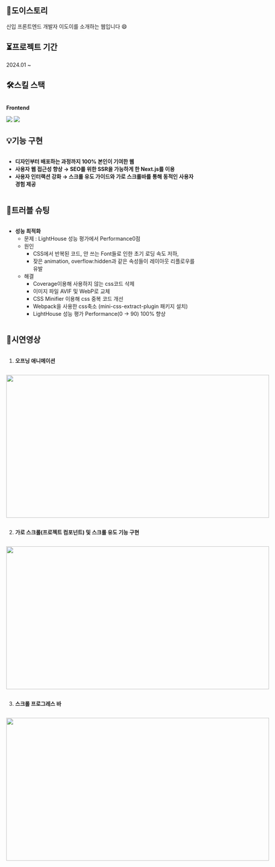 ## 🌱도이스토리 
신입 프론트엔드 개발자 이도이를 소개하는 웹입니다 :smile:

## ⏳프로젝트 기간 
2024.01 ~ 

## 🛠️스킬 스택 
<div style="display:flex; flex-direction:column; align-items:flex-start;">
    <p><strong>Frontend</strong></p>
    <div>
        <img src="https://img.shields.io/badge/Next.js-000000?style=flat-square&logo=Next.js&logoColor=white">
        <img src="https://img.shields.io/badge/Vercel-000000?style=flat-square&logo=Vercel&logoColor=white"> 
    </div>

## 💡기능 구현
* **디자인부터 배포하는 과정까지 100% 본인이 기여한 웹**
* **사용자 웹 접근성 향상 → SEO를 위한 SSR을 가능하게 한 Next.js를 이용**
* **사용자 인터랙션 강화 → 스크롤 유도 가이드와 가로 스크롤바를 통해 동적인 사용자 경험 제공**
  
## 📌트러블 슈팅
* **성능 최적화**
  * 문제 : LightHouse 성능 평가에서 Performance0점 
  * 원인
      * CSS에서 반복된 코드, 안 쓰는 Font들로 인한 초기 로딩 속도 저하,
      * 잦은 animation, overflow:hidden과 같은 속성들이 레이아웃 리플로우를 유발
  * 해결
    * Coverage이용해 사용하지 않는 css코드 삭제
    * 이미지 파일 AVIF 및 WebP로 교체
    * CSS Minifier 이용해 css 중복 코드 개선
    * Webpack을 사용한 css축소 (mini-css-extract-plugin 패키지 설치)
    * LightHouse 성능 평가 Performance(0 → 90) 100% 향상 

## 📌시연영상 
 1. **오프닝 애니메이션** 
<p align="left">
  <img src="https://github.com/user-attachments/assets/f48a2d8e-3488-43e2-b581-e21214ee2ba2" width="700" height="380">
</p>

 2. **가로 스크롤(프로젝트 컴포넌트) 및 스크롤 유도 기능 구현**
<p align="left">
  <img src="https://github.com/user-attachments/assets/dfeaba6b-c1b2-40c2-8f0a-1e8fc5203d7f" width="700" height="380">
</p>

 3. **스크롤 프로그레스 바**
<p align="left">
  <img src="https://github.com/user-attachments/assets/4dcc9772-87ef-47ee-9a1f-f6176aebb56b" width="700" height="380">
</p>





